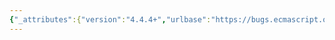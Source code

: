 ```yaml
---
{"_attributes":{"version":"4.4.4+","urlbase":"https://bugs.ecmascript.org/","maintainer":"dherman@mozilla.com"},"bug":{"bug_id":1207,"creation_ts":"2013-01-22 06:27:00 -0800","short_desc":"[8.4.6.1, 8.4.6.2]: `index` variable not defined and missing ToBoolean() conversion","delta_ts":"2013-03-08 14:44:28 -0800","product":"Draft for 6th Edition","component":"technical issue","version":"Rev 13: December 21, 2012 Draft","rep_platform":"All","op_sys":"All","bug_status":"RESOLVED","resolution":"FIXED","priority":"Normal","bug_severity":"normal","everconfirmed":true,"reporter":{"uid":"andrebargull","name":"André Bargull"},"assigned_to":{"uid":"allen","name":"Allen Wirfs-Brock"},"long_desc":[{"commentid":3136,"comment_count":0,"who":{"uid":"andrebargull","name":"André Bargull"},"bug_when":"2013-01-22 06:27:35 -0800","thetext":"- variable `index` is not defined [8.4.6.1 - step 1a] and [8.4.6.2 - step 1a]\n- [8.4.6.2 - step 1b] should call ToBoolean() on the returned value to ensure [[SetP]] always returns a boolean value"},{"commentid":3285,"comment_count":1,"who":{"uid":"allen","name":"Allen Wirfs-Brock"},"bug_when":"2013-03-05 18:03:19 -0800","thetext":"corrected in rev 14 editor's draft"},{"commentid":3376,"comment_count":2,"who":{"uid":"allen","name":"Allen Wirfs-Brock"},"bug_when":"2013-03-08 14:44:28 -0800","thetext":"in Rev 14 draft"}]}}
---
```

